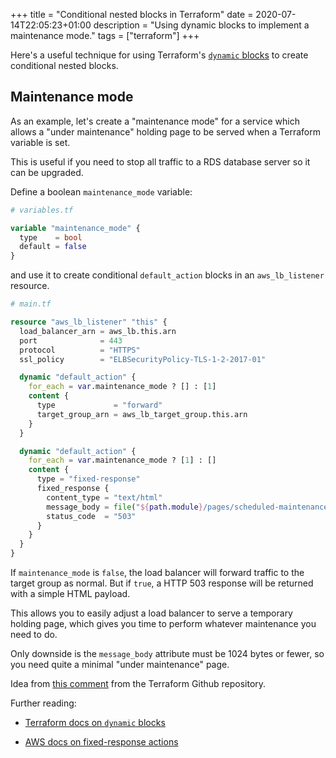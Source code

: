 +++
title = "Conditional nested blocks in Terraform"
date = 2020-07-14T22:05:23+01:00
description = "Using dynamic blocks to implement a maintenance mode."
tags = ["terraform"]
+++

<!-- INTRODUCTION -->

Here's a useful technique for using Terraform's
[`dynamic` blocks](https://www.terraform.io/docs/configuration/expressions.html#dynamic-blocks)
to create conditional nested blocks.

<!-- CONTENT -->

## Maintenance mode

As an example, let's create a "maintenance mode" for a service which allows a
"under maintenance" holding page to be served when a Terraform variable is set.

This is useful if you need to stop all traffic to a RDS database server so it
can be upgraded.

Define a boolean `maintenance_mode` variable:

```terraform
# variables.tf

variable "maintenance_mode" {
  type    = bool
  default = false
}
```

and use it to create conditional `default_action` blocks in an `aws_lb_listener`
resource.

```terraform
# main.tf

resource "aws_lb_listener" "this" {
  load_balancer_arn = aws_lb.this.arn
  port              = 443
  protocol          = "HTTPS"
  ssl_policy        = "ELBSecurityPolicy-TLS-1-2-2017-01"

  dynamic "default_action" {
    for_each = var.maintenance_mode ? [] : [1]
    content {
      type             = "forward"
      target_group_arn = aws_lb_target_group.this.arn
    }
  }

  dynamic "default_action" {
    for_each = var.maintenance_mode ? [1] : []
    content {
      type = "fixed-response"
      fixed_response {
        content_type = "text/html"
        message_body = file("${path.module}/pages/scheduled-maintenance.html")
        status_code  = "503"
      }
    }
  }
}
```

If `maintenance_mode` is `false`, the load balancer will forward traffic to the
target group as normal. But if `true`, a HTTP 503 response will be returned with
a simple HTML payload.

This allows you to easily adjust a load balancer to serve a temporary holding
page, which gives you time to perform whatever maintenance you need to do.

Only downside is the `message_body` attribute must be 1024 bytes or fewer, so
you need quite a minimal "under maintenance" page.

Idea from
[this comment](https://github.com/hashicorp/terraform/issues/19853#issuecomment-589988711)
from the Terraform Github repository.

Further reading:

- [Terraform docs on `dynamic` blocks](https://www.terraform.io/docs/configuration/expressions.html#dynamic-blocks)

- [AWS docs on fixed-response actions](https://docs.aws.amazon.com/elasticloadbalancing/latest/application/load-balancer-listeners.html#fixed-response-actions)
